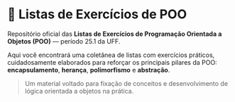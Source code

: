 # 🧠 Listas de Exercícios de POO

Repositório oficial das **Listas de Exercícios de Programação Orientada a Objetos (POO)** — período 25.1 da UFF.

Aqui você encontrará uma coletânea de listas com exercícios práticos, cuidadosamente elaborados para reforçar os principais pilares da POO:  
**encapsulamento**, **herança**, **polimorfismo** e **abstração**.

> Um material voltado para fixação de conceitos e desenvolvimento de lógica orientada a objetos na prática.
